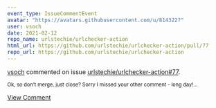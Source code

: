 ```yaml
---
event_type: IssueCommentEvent
avatar: "https://avatars.githubusercontent.com/u/814322?"
user: vsoch
date: 2021-02-12
repo_name: urlstechie/urlchecker-action
html_url: https://github.com/urlstechie/urlchecker-action/pull/77
repo_url: https://github.com/urlstechie/urlchecker-action
---
```


<a href='https://github.com/vsoch' target='_blank'>vsoch</a> commented on issue <a href='https://github.com/urlstechie/urlchecker-action/pull/77' target='_blank'>urlstechie/urlchecker-action#77</a>.

<small>Ok, so don't merge, just close? Sorry I missed your other comment - long day!...</small>

<a href='https://github.com/urlstechie/urlchecker-action/pull/77' target='_blank'>View Comment</a>